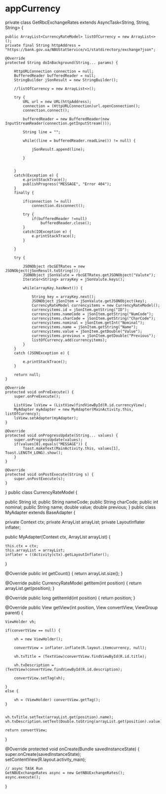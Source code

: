 # appCurrency
private class GetRbcExchangeRates extends AsyncTask<String, String, String> {

    public ArrayList<CurrencyRateModel> listOfCurrency = new ArrayList<>();
    private final String httpAddress = "https://bank.gov.ua/NBUStatService/v1/statdirectory/exchange?json";

    @Override
    protected String doInBackground(String... params) {

        HttpURLConnection connection = null;
        BufferedReader bufferedReader = null;
        StringBuilder jSonResult = new StringBuilder();

        //listOfCurrency = new ArrayList<>();

        try {
            URL url = new URL(httpAddress);
            connection = (HttpURLConnection)url.openConnection();
            connection.connect();

            bufferedReader = new BufferedReader(new InputStreamReader(connection.getInputStream()));

            String line = "";

            while((line = bufferedReader.readLine()) != null) {

                jSonResult.append(line);

            }


        }
        catch(Exception e) {
            e.printStackTrace();
            publishProgress("MESSAGE", "Error 404");
        }
        finally {

            if(connection != null)
                connection.disconnect();

            try {
                if(bufferedReader !=null)
                    bufferedReader.close();
            }
            catch(IOException e) {
                e.printStackTrace();
            }

        }

        try {

            JSONObject rbcGETRates = new JSONObject(jSonResult.toString());
            JSONObject jSonValute = rbcGETRates.getJSONObject("Valute");
            Iterator<String> arrayKey = jSonValute.keys();

            while(arrayKey.hasNext()) {

                String key = arrayKey.next();
                JSONObject jSonItem = jSonValute.getJSONObject(key);
                CurrencyRateModel currencyitems = new CurrencyRateModel();
                currencyitems.id = jSonItem.getString("ID");
                currencyitems.nameCode = jSonItem.getString("NumCode");
                currencyitems.charCode = jSonItem.getString("CharCode");
                currencyitems.nominal = jSonItem.getInt("Nominal");
                currencyitems.name = jSonItem.getString("Name");
                currencyitems.value = jSonItem.getDouble("Value");
                currencyitems.previous = jSonItem.getDouble("Previous");
                listOfCurrency.add(currencyitems);
            }
        }
        catch (JSONException e) {

            e.printStackTrace();
        }

        return null;
    }

    @Override
    protected void onPreExecute() {
        super.onPreExecute();

        ListView lsView = (ListView)findViewById(R.id.currencyView);
        MyAdapter myAdapter = new MyAdapter(MainActivity.this, listOfCurrency);
        lsView.setAdapter(myAdapter);
    }

    @Override
    protected void onProgressUpdate(String... values) {
        super.onProgressUpdate(values);
        if(values[0].equals("MESSAGE")) {
            Toast.makeText(MainActivity.this, values[1], Toast.LENGTH_LONG).show();
        }
    }

    @Override
    protected void onPostExecute(String s) {
        super.onPostExecute(s);
    }
}
public class CurrencyRateModel {

public String id;
public String nameCode;
public String charCode;
public int nominal;
public String name;
double value;
double previous;
}
public class MyAdapter extends BaseAdapter {

private Context ctx;
private ArrayList<CurrencyRateModel> arrayList;
private LayoutInflater inflater;

public MyAdapter(Context ctx, ArrayList<CurrencyRateModel> arrayList) {

    this.ctx = ctx;
    this.arrayList = arrayList;
    inflater = ((Activity)ctx).getLayoutInflater();
}

@Override
public int getCount() {
    return arrayList.size();
}


@Override
public CurrencyRateModel getItem(int position) {
   return arrayList.get(position);
}

@Override
public long getItemId(int position) {
    return position;
}

@Override
public View getView(int position, View convertView, ViewGroup parent) {

    ViewHolder vh;

    if(convertView == null) {
        
        vh = new ViewHolder();
      
        convertView = inflater.inflate(R.layout.itemcurrency, null);
        
        vh.tvTitle = (TextView)convertView.findViewById(R.id.title);
  
        vh.tvDescription = (TextView)convertView.findViewById(R.id.description);
       
        convertView.setTag(vh);

    }
    else {
        
        vh = (ViewHolder) convertView.getTag();
    }

   
    vh.tvTitle.setText(arrayList.get(position).name);
    vh.tvDescription.setText(Double.toString(arrayList.get(position).value));

    return convertView;
}


 @Override
protected void onCreate(Bundle savedInstanceState) {
    super.onCreate(savedInstanceState);
    setContentView(R.layout.activity_main);

    // async TASK Run
    GetNBUExchangeRates async = new GetNBUExchangeRates();
    async.execute();
}
<TextView
    android:id="@+id/title"
    android:layout_width="match_parent"
    android:layout_height="wrap_content"
    android:textSize="22sp"/>
<TextView
    android:id="@+id/description"
    android:layout_width="match_parent"
    android:layout_height="wrap_content"
    android:textSize="18sp"
    android:textColor="#555"/>
